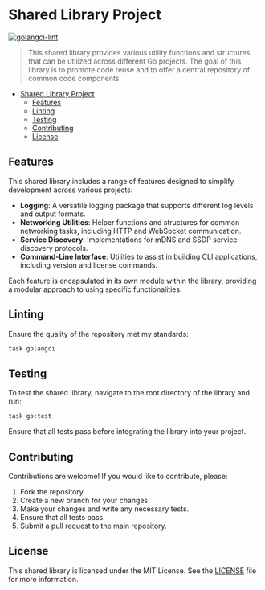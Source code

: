 # Shared Library Project

[![golangci-lint](https://github.com/vanyda-official/go-shared/actions/workflows/golangci.yml/badge.svg?branch=main)](https://github.com/vanyda-official/go-shared/actions/workflows/golangci.yml)

> This shared library provides various utility functions and structures that can be utilized across different Go
> projects. The goal of this library is to promote code reuse and to offer a central repository of common code
> components.

<!-- TOC -->
* [Shared Library Project](#shared-library-project)
  * [Features](#features)
  * [Linting](#linting)
  * [Testing](#testing)
  * [Contributing](#contributing)
  * [License](#license)
<!-- TOC -->

## Features

This shared library includes a range of features designed to simplify development across various projects:

* **Logging**: A versatile logging package that supports different log levels and output formats.
* **Networking Utilities**: Helper functions and structures for common networking tasks, including HTTP and WebSocket
  communication.
* **Service Discovery**: Implementations for mDNS and SSDP service discovery protocols.
* **Command-Line Interface**: Utilities to assist in building CLI applications, including version and license commands.

Each feature is encapsulated in its own module within the library, providing a modular approach to using specific
functionalities.

## Linting

Ensure the quality of the repository met my standards:

```bash
task golangci
```

## Testing

To test the shared library, navigate to the root directory of the library and run:

```bash
task go:test
```

Ensure that all tests pass before integrating the library into your project.

## Contributing

Contributions are welcome! If you would like to contribute, please:

1. Fork the repository.
2. Create a new branch for your changes.
3. Make your changes and write any necessary tests.
4. Ensure that all tests pass.
5. Submit a pull request to the main repository.

## License

This shared library is licensed under the MIT License. See the [LICENSE](LICENSE) file for more information.
